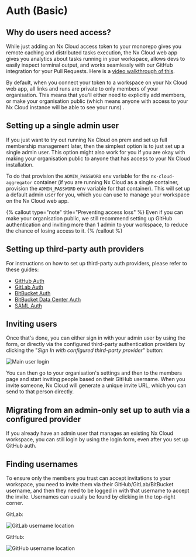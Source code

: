# Auth (Basic)

## Why do users need access?

While just adding an Nx Cloud access token to your monorepo gives you remote caching and distributed tasks
execution, the Nx Cloud web app gives you analytics about tasks running in your workspace, allows devs to easily inspect
terminal output, and works seamlessly with our GitHub integration for your Pull Requests. Here is
a [video walkthrough of this](https://youtu.be/GT7XIwG1i5A?t=409).

By default, when you connect your token to a workspace on your Nx Cloud web app, all links and runs are private to only
members of your organisation. This means that you'll either need to explicitly add members, or make your organisation
public (which means anyone with access to your Nx Cloud instance will be able to see your runs)
.

## Setting up a single admin user

If you just want to try out running Nx Cloud on prem and set up full membership management later, then the simplest
option is to
just set up a single admin user. This option might also work for you if you are okay
with making your organisation public to anyone that has access to your
Nx Cloud installation.

To do that provision the `ADMIN_PASSWORD` env variable for the `nx-cloud-aggregator` container (if you are running Nx
Cloud as a single container, provision the `ADMIN_PASSWORD` env variable for that container). This will set up a
default admin user for you, which you can use to manage your workspace on the Nx Cloud web app.

{% callout type="note" title="Preventing access loss" %}
Even if you can make your organisation public, we still recommend setting up GitHub authentication and inviting more
than 1 admin to your workspace, to reduce the chance of losing access to it.
{% /callout %}

## Setting up third-party auth providers

For instructions on how to set up third-party auth providers, please refer to these guides:

-  [GitHub Auth](/ci/recipes/enterprise/on-premise/auth-github)
-  [GitLab Auth](/ci/recipes/enterprise/on-premise/auth-gitlab)
-  [BitBucket Auth](/ci/recipes/enterprise/on-premise/auth-bitbucket)
-  [BitBucket Data Center Auth](/ci/recipes/enterprise/on-premise/auth-bitbucket-data-center)
-  [SAML Auth](/ci/recipes/enterprise/on-premise/auth-saml)

## Inviting users

Once that's done, you can either sign in with your admin user by using the form, or
directly via the configured third-party authentication providers by clicking the "_Sign In with configured third-party provider_" button:

![Main user login](/nx-cloud/enterprise/on-premise/images/main-user-login.webp)

You can then go to your organisation's settings and then to the members page and start inviting people based on their GitHub username.
When you invite someone, Nx Cloud will generate a unique invite URL, which you can send to that person directly.

## Migrating from an admin-only set up to auth via a configured provider

If you already have an admin user that manages an existing Nx Cloud workspace, you can still login by using the login form, even after you set up
GitHub auth.

## Finding usernames

To ensure only the members you trust can accept invitations to your workspace, you need to invite them via their
GitHub/GitLab/BitBucket username, and then they need to be logged in with that username to accept the invite. Usernames
can usually be found by clicking in the top-right corner.

GitLab:

![GitLab username location](/nx-cloud/enterprise/on-premise/images/gitlab-username.png)

GitHub:

![GitHub username location](/nx-cloud/enterprise/on-premise/images/github-username.png)
